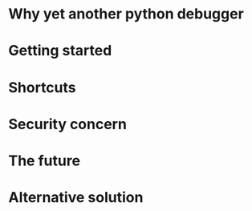 
# Why yet another python debugger

# Getting started

# Shortcuts

# Security concern

# The future

# Alternative solution

